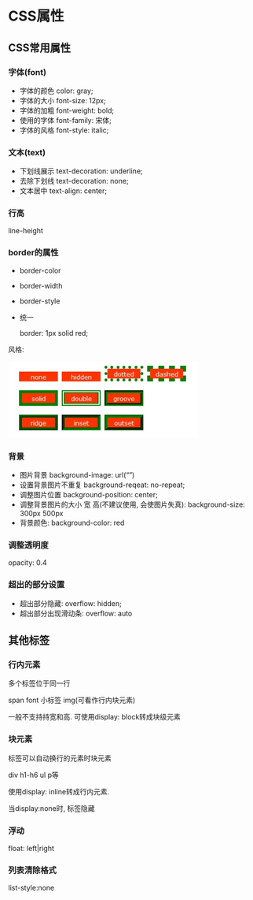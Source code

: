 # CSS属性

## CSS常用属性

### 字体(font)

- 字体的颜色
  color: gray;
- 字体的大小
  font-size: 12px;
- 字体的加粗 font-weight: bold;
- 使用的字体 font-family: 宋体;
- 字体的风格 font-style: italic;

### 文本(text)

- 下划线展示 text-decoration: underline; 
- 去除下划线 text-decoration: none; 
- 文本居中 text-align: center; 

### 行高

line-height

### border的属性

- border-color

- border-width

- border-style

- 统一

  border: 1px solid red;

风格:

![1565926756070](assets/1565926756070.png)

### 背景

- 图片背景 background-image: url(“”)
- 设置背景图片不重复 background-reqeat: no-repeat;
- 调整图片位置 background-position: center;
- 调整背景图片的大小  宽 高(不建议使用, 会使图片失真): background-size: 300px 500px
- 背景颜色: background-color: red

### 调整透明度

opacity: 0.4

### 超出的部分设置

- 超出部分隐藏: overflow: hidden;
- 超出部分出现滑动条: overflow: auto

##  其他标签

### 行内元素

多个标签位于同一行

span font 小标签 img(可看作行内块元素)

一般不支持持宽和高. 可使用display: block转成块级元素

### 块元素

标签可以自动换行的元素时块元素

div h1-h6 ul p等

使用display: inline转成行内元素.

当display:none时, 标签隐藏

### 浮动

float: left|right

### 列表清除格式

list-style:none

